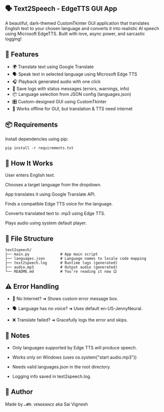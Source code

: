 ## 🗣️ Text2Speech - EdgeTTS GUI App
A beautiful, dark-themed CustomTkinter GUI application that translates English text to your chosen language and converts it into realistic AI speech using Microsoft EdgeTTS.
Built with love, async power, and sarcastic logging!

## 🚀 Features
- 🌍 Translate text using Google Translate
- 🗣️ Speak text in selected language using Microsoft Edge TTS
- 🎧 Playback generated audio with one click
- 📁 Save logs with status messages (errors, warnings, info)
- 📦 Language selection from JSON config (languages.json)
- 🎛️ Custom-designed GUI using CustomTkinter
- 📲 Works offline for GUI, but translation & TTS need internet

## 📦 Requirements
Install dependencies using pip:
```
pip install -r requirements.txt
```

## 🧠 How It Works
User enters English text.

Chooses a target language from the dropdown.

App translates it using Google Translate API.

Finds a compatible Edge TTS voice for the language.

Converts translated text to .mp3 using Edge TTS.

Plays audio using system default player.


## 📁 File Structure
```
text2speech/
├── main.py              # App main script
├── languages.json       # Language names to locale code mapping
├── text2speech.log      # Runtime logs (generated)
├── audio.mp3            # Output audio (generated)
└── README.md            # You’re reading it now 😉

```

## ⚠️ Error Handling
- 📴 No Internet? ➜ Shows custom error message box.

- 🗣️ Language has no voice? ➜ Uses default en-US-JennyNeural.

- ❌ Translate failed? ➜ Gracefully logs the error and skips.


## 📌 Notes
- Only languages supported by Edge TTS will produce speech.

- Works only on Windows (uses os.system("start audio.mp3"))

- Needs valid languages.json in the root directory.

- Logging info saved in text2speech.log.

## 👑 Author
Made by 𝓜я. ᴠᴇɴɢᴇᴀɴᴄᴇ aka Sai Vignesh
